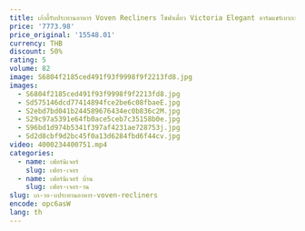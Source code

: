 ```yaml
---
title: เก้าอี้รับประทานอาหาร Voven Recliners โซฟาเดี่ยว Victoria Elegant อาร์มแชร์เบาะเปลี่ยน Nordic Booster Vanity โมเดิร์นเฟอร์นิเจอร์
price: '7773.98'
price_original: '15548.01'
currency: THB
discount: 50%
rating: 5
volume: 82
image: S6804f2185ced491f93f9998f9f2213fd8.jpg
images:
  - S6804f2185ced491f93f9998f9f2213fd8.jpg
  - Sd575146dcd77414894fce2be6c08fbaeE.jpg
  - S2ebd7bd041b244589676434ec0b836c2M.jpg
  - S29c97a5391e64fb0ace5ceb7c35158b0e.jpg
  - S96bd1d974b5341f397af4231ae728753j.jpg
  - Sd2d8cbf9d2bc45f0a13d6284fbd6f44cv.jpg
video: 4000234400751.mp4
categories:
  - name: เฟอร์นิเจอร์
    slug: เฟอร-เจอร
  - name: เฟอร์นิเจอร์ บ้าน
    slug: เฟอร-เจอร-าน
slug: เก-าอ-บประทานอาหาร-voven-recliners
encode: opc6asW
lang: th
---
```

  